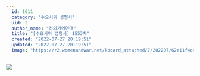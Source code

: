 ```yaml
---
  id: 1611
  category: "수요시위 성명서"
  uid: 2
  author_name: "정의기억연대"
  title: "[수요시위 성명서] 1553차"
  created: "2022-07-27 20:19:51"
  updated: "2022-07-27 20:19:51"
  image: "https://r2.womenandwar.net/kboard_attached/7/202207/62e11f4c457295509839.jpg"
---
```

![](https://r2.womenandwar.net/kboard_attached/7/202207/62e11f4c457295509839.jpg)